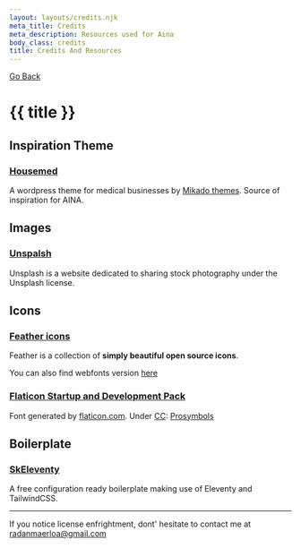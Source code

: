 ```yaml
---
layout: layouts/credits.njk
meta_title: Credits
meta_description: Resources used for Aina
body_class: credits
title: Credits And Resources
---
```


<div>
    <a class="border-0 text-base text-gray-500 block -mt-24 mb-12" href="/">
        <span class="feather icon-chevron-left"></span>
        Go Back
    </a>
</div>

# {{ title }}

## Inspiration Theme

### [Housemed](https://housemed.qodeinteractive.com/)

A wordpress theme for medical businesses by [Mikado themes](https://qodeinteractive.com/theme-author/mikado-wordpress-themes/). Source of inspiration for AINA.

<div class="my-12"></div><!-- spacer -->

## Images

### [Unspalsh](https://unsplash.com/)

Unsplash is a website dedicated to sharing stock photography under the Unsplash license.

<div class="my-12"></div><!-- spacer -->

## Icons

### [Feather icons](https://feathericons.com)

Feather is a collection of **simply beautiful open source icons**.

You can also find webfonts version [here](https://github.com/AT-UI/feather-font)

<div class="my-6"></div><!-- spacer -->

### [Flaticon Startup and Development Pack](https://www.flaticon.com/packs/startup-and-development?word=startup%20and%20development&k=1601899206196)

Font generated by [flaticon.com](https://www.flaticon.com). Under [CC](http://creativecommons.org/licenses/by/3.0/): [Prosymbols](https://www.flaticon.com/authors/prosymbols)

<div class="my-12"></div><!-- spacer -->

## Boilerplate

### [SkEleventy](https://skeleventy.netlify.app)

A free configuration ready boilerplate making use of Eleventy and TailwindCSS.

<div class="my-12"></div><!-- spacer -->

<hr class="mb-8">

If you notice license enfrightment, dont' hesitate to contact me at [radanmaerloa@gmail.com](mailto:radanamaerloa@gmail.com)